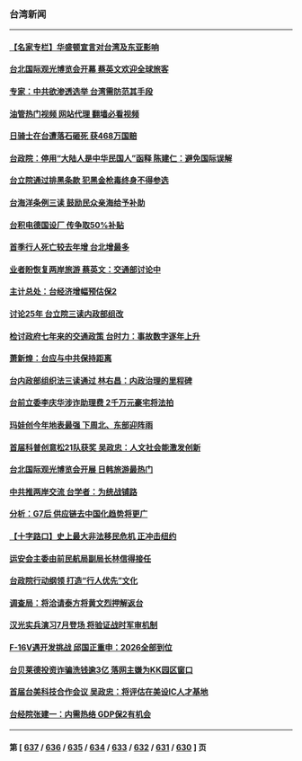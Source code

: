 ### 台湾新闻
---
#### [【名家专栏】华盛顿宣言对台湾及东亚影响](../../pages/ncid1349361/n14003915.md?05271245) 
#### [台北国际观光博览会开幕 蔡英文欢迎全球旅客](../../pages/ncid1349361/n14004680.md?05271245) 
#### [专家：中共欲渗透选举 台湾需防范其手段](../../pages/ncid1349361/n14004255.md?05271245) 
#### [油管热门视频 网站代理 翻墙必看视频](http://138.2.39.72:81/youtube.html?epic-marker?05271245)
#### [日骑士在台遭落石砸死 获468万国赔](../../pages/ncid1349361/n14004595.md?05271245) 
#### [台政院：停用“大陆人是中华民国人”函释 陈建仁：避免国际误解](../../pages/ncid1349361/n14004570.md?05271245) 
#### [台立院通过排黑条款 犯黑金枪毒终身不得参选](../../pages/ncid1349361/n14004617.md?05271245) 
#### [台海洋条例三读 鼓励民众亲海给予补助](../../pages/ncid1349361/n14004625.md?05271245) 
#### [台积电德国设厂 传争取50%补贴](../../pages/ncid1349361/n14004616.md?05271245) 
#### [首季行人死亡较去年增 台北增最多](../../pages/ncid1349361/n14004627.md?05271245) 
#### [业者盼恢复两岸旅游 蔡英文：交通部讨论中](../../pages/ncid1349361/n14004628.md?05271245) 
#### [主计总处：台经济增幅预估保2](../../pages/ncid1349361/n14004614.md?05271245) 
#### [讨论25年 台立院三读内政部组改](../../pages/ncid1349361/n14004630.md?05271245) 
#### [检讨政府七年来的交通政策 台时力：事故数字逐年上升](../../pages/ncid1349361/n14004633.md?05271245) 
#### [萧新煌：台应与中共保持距离](../../pages/ncid1349361/n14004571.md?05271245) 
#### [台内政部组织法三读通过 林右昌：内政治理的里程碑](../../pages/ncid1349361/n14004645.md?05271245) 
#### [台前立委李庆华涉诈助理费 2千万元豪宅将法拍](../../pages/ncid1349361/n14004638.md?05271245) 
#### [玛娃创今年地表最强 下周北、东部迎阵雨](../../pages/ncid1349361/n14004577.md?05271245) 
#### [首届科普创意松21队获奖 吴政忠：人文社会能激发创新](../../pages/ncid1349361/n14004598.md?05271245) 
#### [台北国际观光博览会开展 日韩旅游最热门](../../pages/ncid1349361/n14004596.md?05271245) 
#### [中共推两岸交流 台学者：为统战铺路](../../pages/ncid1349361/n14004566.md?05271245) 
#### [分析：G7后 供应链去中国化趋势将更广](../../pages/ncid1349361/n14003709.md?05271245) 
#### [【十字路口】史上最大非法移民危机 正冲击纽约](../../pages/ncid1349361/n14003923.md?05271245) 
#### [运安会主委由前民航局副局长林信得接任](../../pages/ncid1349361/n14003946.md?05271245) 
#### [台政院行动纲领 打造“行人优先”文化](../../pages/ncid1349361/n14003942.md?05271245) 
#### [调查局：将洽请泰方将黄文烈押解返台](../../pages/ncid1349361/n14003891.md?05271245) 
#### [汉光实兵演习7月登场 将验证战时军审机制](../../pages/ncid1349361/n14003890.md?05271245) 
#### [F-16V遇开发挑战 邱国正重申：2026全部到位](../../pages/ncid1349361/n14003894.md?05271245) 
#### [台贝莱德投资诈骗洗钱逾3亿 落网主嫌为KK园区窗口](../../pages/ncid1349361/n14003895.md?05271245) 
#### [首届台美科技合作会议 吴政忠：将评估在美设IC人才基地](../../pages/ncid1349361/n14003913.md?05271245) 
#### [台经院张建一：内需热络 GDP保2有机会](../../pages/ncid1349361/n14003909.md?05271245) 

---
#### 第 [ [637](./637.md?05271245) / [636](./636.md?05271245) / [635](./635.md?05271245) / [634](./634.md?05271245) / [633](./633.md?05271245) / [632](./632.md?05271245) / [631](./631.md?05271245) / [630](./630.md?05271245) ] 页

